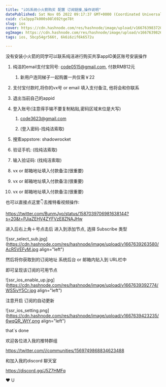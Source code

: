```yaml
---
title: "iOS系统小火箭购买 配置 订阅链接,操作说明"
datePublished: Sat Nov 05 2022 09:17:37 GMT+0000 (Coordinated Universal Time)
cuid: cla3ppp7k000s08l692tge78t
slug: ios
cover: https://cdn.hashnode.com/res/hashnode/image/upload/v1667639837204/ta1Vxyc-t.jpg
ogImage: https://cdn.hashnode.com/res/hashnode/image/upload/v1667639826069/ZgjOro1di.jpg
tags: ios, 5bcp54gr566t, 6k6i6zif6k6572u

---
```


没有安装小火箭的同学可以联系纯洁进行购买共享appID美区账号安装操作

1. 纯洁的email支付宝同号: code0515@gmail.com, 付款RMB12元
    
    1. 新用户连同梯子一起购置一共仅需￥22
        
2. 支付宝付款时,将你的vx号 or email 填入支付备注, 他将会和你联系
    
3. 退出当前自己的appid
    
4. 登入账号(注意得手输不要复制粘贴,密码区域末位是大写)
    
    1. [code3623@gmail.com](mailto:code3623@gmail.com)
        
    2. (登入密码-找纯洁索取)
        
5. 搜索appstore: shadowrocket
    
6. 验证手机: (找纯洁索取)
    
7. 输入验证码: (找纯洁索取)
    
8. vx or 邮箱地址填入付款备注(很重要)
    
9. vx or 邮箱地址填入付款备注(很重要)
    
10. vx or 邮箱地址填入付款备注(很重要)
    

也可以直接点这里👇去推特看视频操作:

https://twitter.com/BunmJyo/status/1587039706981638144?s=20&t=PJiaZEHV4ZYFVzE8ZNAJHw

进入后右上角＋号点击后 进入到添加节点, 选择 Subscribe 类型

![ssr_select_sub.jpg](https://cdn.hashnode.com/res/hashnode/image/upload/v1667639263580/AcR5VEFyM.jpg align="left")

然后将你获取到的订阅地址 系统后台 or 邮箱内贴入到 URL栏中

即可呈现该订阅的可用节点

![ssr_ios_enable_up.jpg](https://cdn.hashnode.com/res/hashnode/image/upload/v1667639392774/WS5ivY5Cr.jpg align="left")

注意开启 订阅的自动更新

![ssr_ios_setting.png](https://cdn.hashnode.com/res/hashnode/image/upload/v1667639423235/6wqQR_WtY.png align="left")

that\`s done

欢迎各位进入我的推特群组

https://twitter.com/i/communities/1569749868834623488

和加入我的discord 聊天室

https://discord.gg/J5Z7HMFq

❤ U